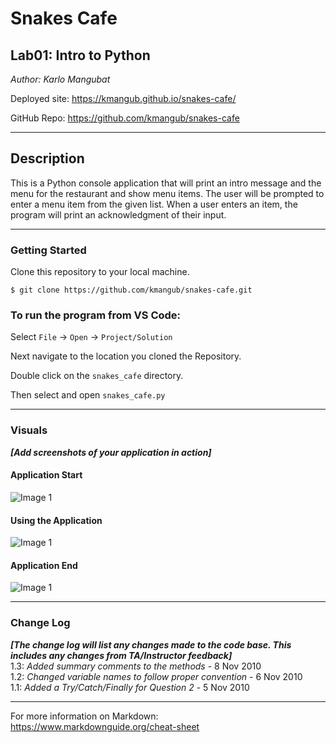 # Snakes Cafe

## Lab01: Intro to Python

*Author: Karlo Mangubat*

Deployed site: https://kmangub.github.io/snakes-cafe/

GitHub Repo: https://github.com/kmangub/snakes-cafe

----

## Description

This is a Python console application that will   print an intro message and the menu for the restaurant and show menu items. The user will be prompted to enter a menu item from the given list. When a user enters an item, the program will print an acknowledgment of their input.


---

### Getting Started
Clone this repository to your local machine.

```
$ git clone https://github.com/kmangub/snakes-cafe.git
```

### To run the program from VS Code:
Select ```File``` -> ```Open``` -> ```Project/Solution```

Next navigate to the location you cloned the Repository.

Double click on the ```snakes_cafe``` directory.

Then select and open ```snakes_cafe.py```

---

### Visuals
***[Add screenshots of your application in action]***

#### Application Start
![Image 1](https://via.placeholder.com/750x500)
#### Using the Application
![Image 1](https://via.placeholder.com/750x500)
#### Application End
![Image 1](https://via.placeholder.com/750x500)

---

### Change Log
***[The change log will list any changes made to the code base. This includes any changes from TA/Instructor feedback]***  
1.3: *Added summary comments to the methods* - 8 Nov 2010  
1.2: *Changed variable names to follow proper convention* - 6 Nov 2010  
1.1: *Added a Try/Catch/Finally for Question 2* - 5 Nov 2010  


------------------------------
For more information on Markdown: https://www.markdownguide.org/cheat-sheet